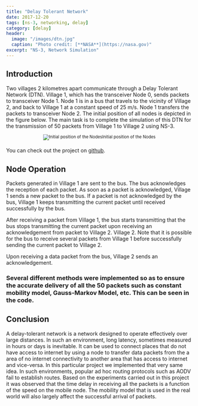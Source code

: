 ```yaml
---
title: "Delay Tolerant Network"
date: 2017-12-20
tags: [ns-3, networking, delay]
category: [delay]
header:
  image: "/images/dtn.jpg"
  caption: "Photo credit: [**NASA**](https://nasa.gov)"
excerpt: "NS-3, Network Simulation"
---
```


## Introduction

Two villages 2 kilometres apart communicate through a Delay Tolerant Network (DTN). Village 1, which has the transceiver Node 0, sends packets to transceiver Node 1. Node 1 is in a bus that travels to the vicinity of Village 2, and back to Village 1 at a constant speed of 25 m/s. Node 1 transfers the packets to transceiver Node 2. The initial position of all nodes is depicted in the figure below.
The main task is to complete the simulation of this DTN for the transmission of 50 packets from Village 1 to Village 2 using NS-3.

<div style="width:image width px; font-size:80%; text-align:center;"><img src="{{ site.url }}{{ site.baseurl }}/images/nodes.png" alt="Initial position of the Nodes" width="width" height="height" style="padding-bottom:0.5em;" />Initial position of the Nodes</div>





You can check out the project on [github](https://github.com/nbolar/Delay-Tolerant-Network).

## Node Operation
Packets generated in Village 1 are sent to the bus. The bus acknowledges the reception of each packet. As soon as a packet is acknowledged, Village 1 sends a new packet to the bus. If a packet is not acknowledged by the bus, Village 1 keeps transmitting the current packet until received successfully by the bus.

After receiving a packet from Village 1, the bus starts transmitting that the bus stops transmitting the current packet upon receiving an acknowledgement from packet to Village 2. Village 2. Note that it is possible for the bus to receive several packets from Village 1 before successfully sending the current packet to Village 2.

Upon receiving a data packet from the bus, Village 2 sends an acknowledgement.

### Several different methods were implemented so as to ensure the accurate delivery of all the 50 packets such as constant mobility model, Gauss-Markov Model, etc. This can be seen in the code.

## Conclusion

A delay-tolerant network is a network designed to operate effectively over large distances. In such an environment, long latency, sometimes measured in hours or days is inevitable. It can be used to connect places that do not have access to internet by using a node to transfer data packets from the a area of no internet connectivity to another area that has access to internet and vice-versa. In this particular project we implemented that very same idea. In such environments, popular ad hoc routing protocols such as AODV fail to establish routes. Based on the experiments carried out in this project it was observed that the time delay in receiving all the packets is a function of the speed on the mobile node. The mobility model that is used in the real world will also largely affect the successful arrival of packets.
